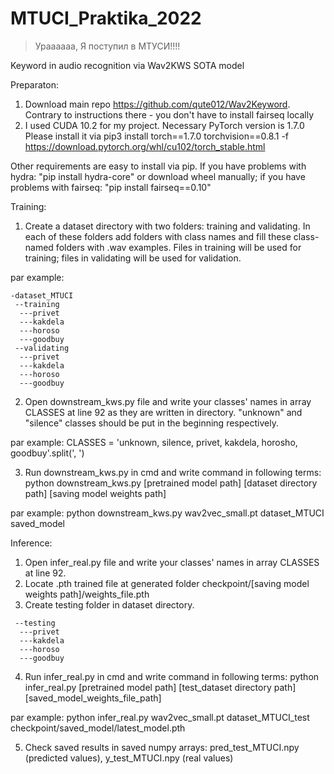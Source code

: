 # MTUCI_Praktika_2022
> Ураааааа, Я поступил в МТУСИ!!!!

Keyword in audio recognition via Wav2KWS SOTA model


Preparaton:
1. Download main repo https://github.com/qute012/Wav2Keyword. Contrary to instructions there - you don't have to install fairseq locally
2. I used CUDA 10.2 for my project. Necessary PyTorch version is 1.7.0 Please install it via
pip3 install torch==1.7.0 torchvision==0.8.1 -f https://download.pytorch.org/whl/cu102/torch_stable.html

Other requirements are easy to install via pip. If you have problems with hydra: "pip install hydra-core" or download wheel manually; if you have problems with fairseq: "pip install fairseq==0.10"


Training:
1. Create a dataset directory with two folders: training and validating. In each of these folders add folders with class names and fill these class-named folders with .wav examples. Files in training will be used for training; files in validating will be used for validation. 

par example:
```
-dataset_MTUCI
 --training
  ---privet
  ---kakdela
  ---horoso
  ---goodbuy
 --validating
  ---privet
  ---kakdela
  ---horoso
  ---goodbuy
```
 2. Open downstream_kws.py file and write your classes' names in array CLASSES at line 92 as they are written in directory. "unknown" and "silence" classes should be put in the beginning respectively.
 
 par example: CLASSES = 'unknown, silence, privet, kakdela, horosho, goodbuy'.split(', ')
 
 3. Run downstream_kws.py in cmd and write command in following terms:
 python downstream_kws.py [pretrained model path] [dataset directory path] [saving model weights path]
 
 par example:
 python downstream_kws.py wav2vec_small.pt dataset_MTUCI saved_model
 
 
 Inference:
 1. Open infer_real.py file and write your classes' names in array CLASSES at line 92.
 2. Locate .pth trained file at generated folder checkpoint/[saving model weights path]/weights_file.pth
 3. Create testing folder in dataset directory.
```
 --testing
  ---privet
  ---kakdela
  ---horoso
  ---goodbuy
```
 4. Run infer_real.py in cmd and write command in following terms:
 python infer_real.py [pretrained model path] [test_dataset directory path] [saved_model_weights_file_path]
 
 par example:
 python infer_real.py wav2vec_small.pt dataset_MTUCI_test checkpoint/saved_model/latest_model.pth

5. Check saved results in saved numpy arrays: pred_test_MTUCI.npy (predicted values), y_test_MTUCI.npy (real values)
